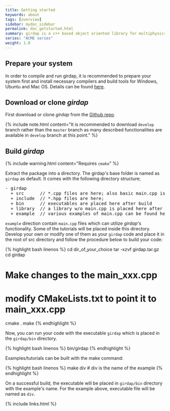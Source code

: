 ```yaml
---
title: Getting started
keywords: about
tags: [overview]
sidebar: mydoc_sidebar
permalink: doc_getstarted.html
summary: girdap is a c++ based object oriented library for multiphysics simulations on self-managed grids.
series: "ACME series"
weight: 1.0
---
```


## Prepare your system

In order to compile and run girdap, it is recommended to prepare your system first and install necessary compilers and build tools for Windows, Ubuntu and Mac OS. Details can be found [here](doc_gettools.html). 

## Download or clone _girdap_

First download or clone _girdap_ from the [Github repo](https://github.com/uzgoren/girdap).

{% include note.html content="It is recommended to download `develop` branch rather than the `master` branch as many described functionalities are available in `develop` branch at this point." %}

## Build _girdap_

{% include warning.html content="Requires `cmake`" %}

Extract the package into a directory. The girdap's base folder is named as `girdap` as default. It comes with the following directory structure;
<pre>
- girdap
  + src      // *.cpp files are here; also basic main.cpp is placed here; 
  + include  // *.hpp files are here; 
  + bin      // executables are placed here after build
  + library  // a library w/o main.cpp is placed here after build
  + example  // various examples of main.cpp can be found here; 
</pre>

`example` direction contain `main.cpp` files which can utilize _girdap_'s functionality. Some of the tutorials will be placed inside this directory. Develop your own or modify one of them as your `girdap` code and place it in the root of src directory and follow the procedure below to build your code:

{% highlight bash linenos %}
cd dir_of_your_choice
tar -xzvf girdap.tar.gz
cd girdap
# Make changes to the main_xxx.cpp
# modify CMakeLists.txt to point it to main_xxx.cpp
cmake .
make
{% endhighlight %}

Now, you can run your code with the executable `girdap` which is placed in the `girdap/bin` directory.

{% highlight bash linenos %}
bin/girdap
{% endhighlight %}

Examples/tutorials can be built with the make command:

{% highlight bash linenos %}
make div          # div is the name of the example 
{% endhighlight %}

On a successful build, the executable will be placed in `girdap/bin` directory with the example's name. For the example above, executable file will be named as `div`.  

{% include links.html %}
